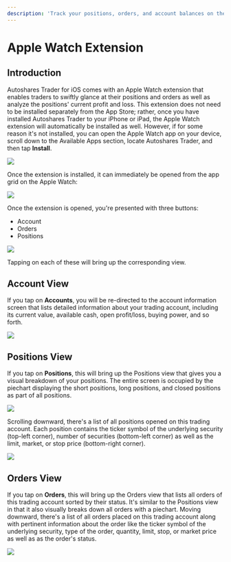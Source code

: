 ```yaml
---
description: 'Track your positions, orders, and account balances on the Apple Watch app'
---
```


# Apple Watch Extension

## Introduction

Autoshares Trader for iOS comes with an Apple Watch extension that enables traders to swiftly glance at their positions and orders as well as analyze the positions' current profit and loss. This extension does not need to be installed separately from the App Store; rather, once you have installed Autoshares Trader to your iPhone or iPad, the Apple Watch extension will automatically be installed as well. However, if for some reason it's not installed, you can open the Apple Watch app on your device, scroll down to the Available Apps section, locate Autoshares Trader, and then tap **Install**.

![](../../.gitbook/assets/img_c1bd75c038f4-1_iphonexspacegrey_portrait.png)

Once the extension is installed, it can immediately be opened from the app grid on the Apple Watch:

![](../../.gitbook/assets/picapp-black-apple-watch%20%281%29.png)

Once the extension is opened, you're presented with three buttons:

* Account
* Orders
* Positions

![](../../.gitbook/assets/picapp-white-apple-watch.png)

Tapping on each of these will bring up the corresponding view.

## Account View

If you tap on **Accounts**, you will be re-directed to the account information screen that lists detailed information about your trading account, including its current value, available cash, open profit/loss, buying power, and so forth.

![](../../.gitbook/assets/picapp-black-apple-watch-1.png)

## Positions View

If you tap on **Positions**, this will bring up the Positions view that gives you a visual breakdown of your positions. The entire screen is occupied by the piechart displaying the short positions, long positions, and closed positions as part of all positions.

![](../../.gitbook/assets/picapp-black-apple-watch-2.png)

Scrolling downward, there's a list of all positions opened on this trading account. Each position contains the ticker symbol of the underlying security \(top-left corner\), number of securities \(bottom-left corner\) as well as the limit, market, or stop price \(bottom-right corner\).

![](../../.gitbook/assets/picapp-black-apple-watch-3.png)

## Orders View

If you tap on **Orders**, this will bring up the Orders view that lists all orders of this trading account sorted by their status. It's similar to the Positions view in that it also visually breaks down all orders with a piechart. Moving downward, there's a list of all orders placed on this trading account along with pertinent information about the order like the ticker symbol of the underlying security, type of the order, quantity, limit, stop, or market price as well as as the order's status.

![](../../.gitbook/assets/picapp-black-apple-watch-5.png)

